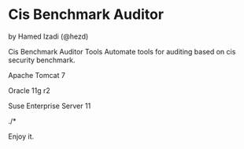# Cis Benchmark Auditor
by Hamed Izadi (@hezd)

Cis Benchmark Auditor Tools
Automate tools for auditing based on cis security benchmark.


Apache Tomcat 7

Oracle 11g r2

Suse Enterprise Server 11


./*

Enjoy it.
